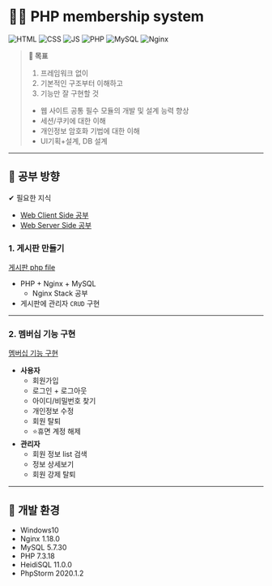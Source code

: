 # 🐱‍👓 PHP membership system
![HTML](https://img.shields.io/badge/-HTML-orange?logo=HTML5)
![CSS](https://img.shields.io/badge/-CSS-blue?logo=CSS3)
![JS](https://img.shields.io/badge/-JavaScript-CC9900?logo=JavaScript)
![PHP](https://img.shields.io/badge/-PHP-9B59B6?logo=PHP)
![MySQL](https://img.shields.io/badge/-MySQL-85C1E9?logo=MySQL)
![Nginx](https://img.shields.io/badge/-NGINX-green?logo=NGINX)

> **🏁 목표**  
> 1. 프레임워크 없이  
> 2. 기본적인 구조부터 이해하고
> 3. 기능만 잘 구현할 것
> - 웹 사이트 공통 필수 모듈의 개발 및 설계 능력 향상
> - 세션/쿠키에 대한 이해
> - 개인정보 암호화 기법에 대한 이해
> - UI기획+설계, DB 설계

---

## 🧮 공부 방향

✔ 필요한 지식

- [Web Client Side 공부](https://github.com/jun108059/Web-Study/tree/master/Client-side)
- [Web Server Side 공부](https://github.com/jun108059/Web-Study)

### 1. 게시판 만들기
[게시판 php file](bulletin-board)
- PHP + Nginx + MySQL  
  - Nginx Stack 공부
- 게시판에 관리자 `CRUD` 구현

---

### 2. 멤버십 기능 구현

[멤버십 기능 구현](membership)

  - **사용자**
    - 회원가입
    - 로그인 + 로그아웃
    - 아이디/비밀번호 찾기
    - 개인정보 수정
    - 회원 탈퇴
    - ⭐휴면 계정 해제
  - **관리자**
    - 회원 정보 list 검색
    - 정보 상세보기
    - 회원 강제 탈퇴

---

## 🧱 개발 환경

- Windows10
- Nginx 1.18.0
- MySQL 5.7.30
- PHP 7.3.18
- HeidiSQL 11.0.0
- PhpStorm 2020.1.2
